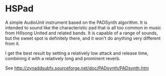 # HSPad

A simple AudioUnit instrument based on the PADSynth algorithm. It is
intended to sound like the characteristic pad that is all too common
in music from Hillsong United and related bands. It is capable of a
range of sounds, but the sweet spot is definitely there, and it won't
do anything very different from it.

I get the best result by setting a relatively low attack and release
time, combining it with a relatively long and prominent reverb.

See <http://zynaddsubfx.sourceforge.net/doc/PADsynth/PADsynth.htm>
